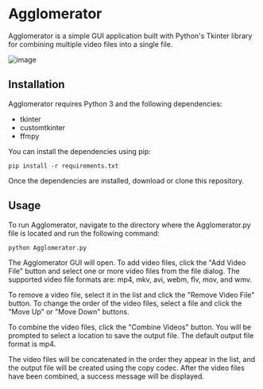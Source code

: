 # Agglomerator

Agglomerator is a simple GUI application built with Python's Tkinter library for combining multiple video files into a single file.

![image](https://i.imgur.com/jz7hOE2.png)

## Installation
Agglomerator requires Python 3 and the following dependencies:

- tkinter
- customtkinter
- ffmpy


You can install the dependencies using pip:
```
pip install -r requirements.txt
```
Once the dependencies are installed, download or clone this repository.

## Usage
To run Agglomerator, navigate to the directory where the Agglomerator.py file is located and run the following command:
```
python Agglomerator.py
```
The Agglomerator GUI will open. To add video files, click the "Add Video File" button and select one or more video files from the file dialog. The supported video file formats are: mp4, mkv, avi, webm, flv, mov, and wmv.

To remove a video file, select it in the list and click the "Remove Video File" button. To change the order of the video files, select a file and click the "Move Up" or "Move Down" buttons.

To combine the video files, click the "Combine Videos" button. You will be prompted to select a location to save the output file. The default output file format is mp4.

The video files will be concatenated in the order they appear in the list, and the output file will be created using the copy codec. After the video files have been combined, a success message will be displayed.

